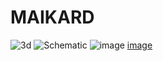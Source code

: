 # MAIKARD
![3d](https://user-images.githubusercontent.com/32256636/124921301-dfe20a00-e015-11eb-84bf-83fa37ce9fd4.png)
![Schematic](https://user-images.githubusercontent.com/32256636/124921307-e1133700-e015-11eb-95ff-854caa2db5ea.png)
![image](https://user-images.githubusercontent.com/32256636/125266717-b7af1f80-e323-11eb-96ff-82359849a9c8.png)
[image](https://user-images.githubusercontent.com/32256636/125266679-af56e480-e323-11eb-810f-e4cd99f1f976.png)
